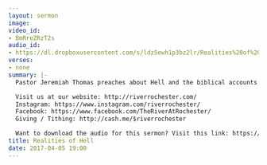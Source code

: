 ```yaml
---
layout: sermon
image: 
video_id:
- BmRreZRzT2s
audio_id:
- https://dl.dropboxusercontent.com/s/ldz5ewh1p3bz2lr/Realities%20of%20Hell.mp3?dl=0
verses:
- none
summary: |-
  Pastor Jeremiah Thomas preaches about Hell and the biblical accounts of what is experienced there.

  Visit us at our website: http://riverrochester.com/
  Instagram: https://www.instagram.com/riverrochester/
  Facebook: https://www.facebook.com/TheRiverAtRochester/
  Giving / Tithing: http://cash.me/$riverrochester

  Want to download the audio for this sermon? Visit this link: https://riverrochester.com/sermons/realities-of-hell and follow the instructions
title: Realities of Hell
date: 2017-04-05 19:00
---
```

